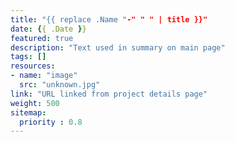 ```yaml
---
title: "{{ replace .Name "-" " " | title }}"
date: {{ .Date }}
featured: true
description: "Text used in summary on main page"
tags: []
resources:
- name: "image"
  src: "unknown.jpg"
link: "URL linked from project details page"
weight: 500
sitemap:
  priority : 0.8
---
```

